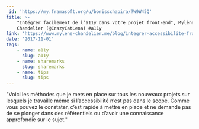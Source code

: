 ```yaml
---
_id: 'https://my.framasoft.org/u/borisschapira/?W9W45Q'
title: >-
    "Intégrer facilement de l’a11y dans votre projet front-end", Mylène
    Chandelier (@CrazyCatLena) #a11y
link: 'https://www.mylene-chandelier.me/blog/integrer-accessibilite-front.html'
date: '2017-11-01'
tags:
    - name: a11y
      slug: a11y
    - name: sharemarks
      slug: sharemarks
    - name: tips
      slug: tips
---
```


<div class="markdown"><p>&quot;Voici les méthodes que je mets en place sur tous les nouveaux projets sur lesquels je travaille même si l’accessibilité n’est pas dans le scope. Comme vous pouvez le constater, c’est rapide à mettre en place et ne demande pas de se plonger dans des référentiels ou d’avoir une connaissance approfondie sur le sujet.&quot;
</p></div>
